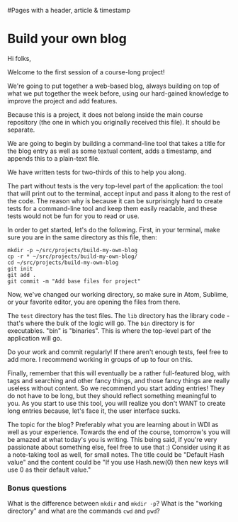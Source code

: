 #Pages with a header, article & timestamp







# Build your own blog

Hi folks,

Welcome to the first session of a course-long project!

We're going to put together a web-based blog, always building on top of what we put together the week before, using our hard-gained knowledge to improve the project and add features.

Because this is a project, it does not belong inside the main course repository (the one in which you originally received this file). It should be separate.

We are going to begin by building a command-line tool that takes a title for the blog entry as well as some textual content, adds a timestamp, and appends this to a plain-text file.

We have written tests for two-thirds of this to help you along.

The part without tests is the very top-level part of the application: the tool that will print out to the terminal, accept input and pass it along to the rest of the code. The reason why is because it can be surprisingly hard to create tests for a command-line tool and keep them easily readable, and these tests would not be fun for you to read or use.

In order to get started, let's do the following. First, in your terminal, make sure you are in the same directory as this file, then:

```
mkdir -p ~/src/projects/build-my-own-blog
cp -r * ~/src/projects/build-my-own-blog/
cd ~/src/projects/build-my-own-blog
git init
git add .
git commit -m "Add base files for project"
```

Now, we've changed our working directory, so make sure in Atom, Sublime, or your favorite editor, you are opening the files from there.

The `test` directory has the test files.
The `lib` directory has the library code - that's where the bulk of the logic will go.
The `bin` directory is for executables. "bin" is "binaries". This is where the top-level part of the application will go.

Do your work and commit regularly! If there aren't enough tests, feel free to add more.
I recommend working in groups of up to four on this.

Finally, remember that this will eventually be a rather full-featured blog, with tags and searching and other fancy things, and those fancy things are really useless without content. So we recommend you start adding entries! They do not have to be long, but they should reflect something meaningful to you. As you start to use this tool, you will realize you don't WANT to create long entries because, let's face it, the user interface sucks.

The topic for the blog? Preferably what you are learning about in WDI as well as your experience. Towards the end of the course, tomorrow's you will be amazed at what today's you is writing. This being said, if you're very passionate about something else, feel free to use that :)
Consider using it as a note-taking tool as well, for small notes. The title could be "Default Hash value" and the content could be "If you use Hash.new(0) then new keys will use 0 as their default value."

### Bonus questions

What is the difference between `mkdir` and `mkdir -p`?
What is the "working directory" and what are the commands `cwd` and `pwd`?
